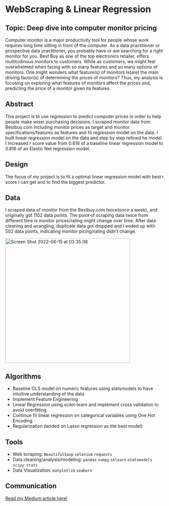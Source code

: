 # WebScraping & Linear Regression
## Topic: Deep dive into computer monitor pricing
Computer monitor is a major productivity tool for people whose work requires long time sitting in front of the computer. As a data practitioner or prospective data practitioner, you probably have or are searching for a right monitor for you. Best Buy as one of the top electronics retailer, offers multitudinous monitors to customers. While as customers, we might feel overwhelmed when facing with so many features and so many options of monitors. One might wonders what feature(s) of monitors is(are) the main driving factor(s) of determining the prices of monitors? Thus, my analysis is focusing on exploring what features of monitors affect the prices and, predicting the price of a monitor given its features.

## Abstract
This project is to use regression to predict computer prices in order to help people make wiser purchasing decisions. I scraped monitor data from Bestbuy.com including monitor prices as target and monitor specifications/features as features and fit regression model on the data. I built linear regression model on the data and step by step refined he model. I increased r score value from 0.616 of a baseline linear regression model to 0.816 of an Elastic Net regression model. 

## Design
The focus of my project is to fit a optimal linear regression model with best r score I can get and to find the biggest predictor.

## Data
I scraped data of monitor from the Bestbuy.com twice(once a week), and originally got 1102 data points. The point of scraping data twice from different time is monitor prices/rating might change over time. After data cleaning and wrangling, duplicate data got dropped and I ended up with 502 data points, indicating monitor picing/rating didn't change.

<img width="395" alt="Screen Shot 2022-06-15 at 03 35 06" src="https://user-images.githubusercontent.com/84628470/173769885-7d00ebc0-22e1-47b1-a00b-20bc14c97020.png">

## Algorithms
* Baseline OLS model on numeric features using statsmodels to have intuitive understanding of the data
* Implement Feature Engineering 
* Linear Regression using scikit-learn and implement cross validation to avoid overfitting
* Continue fit linear regression on categorical variables using One Hot Encoding 
* Regularization (landed on Lasso regression as the best model)

## Tools
* Web scraping: `BeautifulSoup` `selenium` `requests`
* Data cleaning/analysis/modeling: `pandas` `numpy` `sklearn`  `statsmodels` `scipy.stats`
* Data Visualization: `matplotlib` `seaborn`

## Communication
[Read my Medium article here!](https://medium.com/@xiaoruiyuan/machine-learning-for-better-buying-decisions-59108f6fdcfc)
